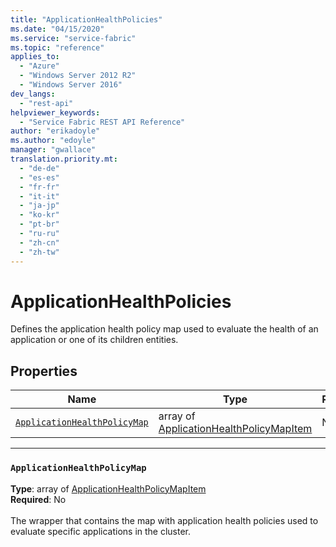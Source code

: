 ```yaml
---
title: "ApplicationHealthPolicies"
ms.date: "04/15/2020"
ms.service: "service-fabric"
ms.topic: "reference"
applies_to: 
  - "Azure"
  - "Windows Server 2012 R2"
  - "Windows Server 2016"
dev_langs: 
  - "rest-api"
helpviewer_keywords: 
  - "Service Fabric REST API Reference"
author: "erikadoyle"
ms.author: "edoyle"
manager: "gwallace"
translation.priority.mt: 
  - "de-de"
  - "es-es"
  - "fr-fr"
  - "it-it"
  - "ja-jp"
  - "ko-kr"
  - "pt-br"
  - "ru-ru"
  - "zh-cn"
  - "zh-tw"
---
```

# ApplicationHealthPolicies

Defines the application health policy map used to evaluate the health of an application or one of its children entities.


## Properties
| Name | Type | Required |
| --- | --- | --- |
| [`ApplicationHealthPolicyMap`](#applicationhealthpolicymap) | array of [ApplicationHealthPolicyMapItem](sfclient-v71-model-applicationhealthpolicymapitem.md) | No |

____
### `ApplicationHealthPolicyMap`
__Type__: array of [ApplicationHealthPolicyMapItem](sfclient-v71-model-applicationhealthpolicymapitem.md) <br/>
__Required__: No<br/>
<br/>
The wrapper that contains the map with application health policies used to evaluate specific applications in the cluster.
